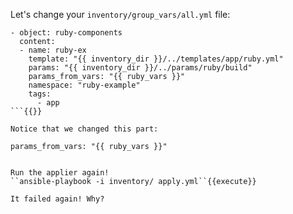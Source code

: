 Let's change your `inventory/group_vars/all.yml` file:
```
- object: ruby-components
  content:
  - name: ruby-ex
    template: "{{ inventory_dir }}/../templates/app/ruby.yml"
    params: "{{ inventory_dir }}/../params/ruby/build"
    params_from_vars: "{{ ruby_vars }}"
    namespace: "ruby-example"
    tags:
      - app
```{{}}

Notice that we changed this part:
```
    params_from_vars: "{{ ruby_vars }}"
```{{}}

Run the applier again!
``ansible-playbook -i inventory/ apply.yml``{{execute}}

It failed again! Why?